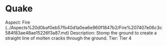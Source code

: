# Quake

Aspect: Fire (../Aspects%20d0baf0eb57fb40d1a0ea6e960f1847b2/Fire%207407e06c3c584f83ae48ae15226f3a87.md)
Description: Stomp the ground to create a straight line of molten cracks through the ground.
Tier: Tier 4
